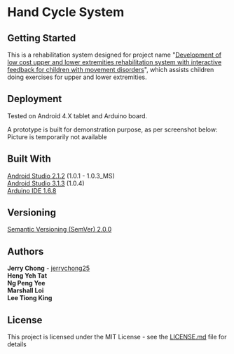 # Hand Cycle System

## Getting Started

This is a rehabilitation system designed for project name "[Development of low cost upper and lower extremities rehabilitation system with interactive feedback for children with movement disorders](https://ieeexplore.ieee.org/document/7843556)", which assists children doing exercises for upper and lower extremities.

## Deployment

Tested on Android 4.X tablet and Arduino board.<br>

A prototype is built for demonstration purpose, as per screenshot below:<br>
Picture is temporarily not available

## Built With

[Android Studio 2.1.2](https://developer.android.com/studio/) (1.0.1 - 1.0.3_MS)<br>
[Android Studio 3.1.3](https://developer.android.com/studio/) (1.0.4)<br>
[Arduino IDE 1.6.8](https://www.arduino.cc/en/Main/Software)

## Versioning

[Semantic Versioning (SemVer) 2.0.0](http://semver.org/)

## Authors

**Jerry Chong** - [jerrychong25](https://github.com/jerrychong25)<br>
**Heng Yeh Tat**<br>
**Ng Peng Yee**<br>
**Marshall Loi**<br>
**Lee Tiong King**

## License

This project is licensed under the MIT License - see the [LICENSE.md](LICENSE.md) file for details

